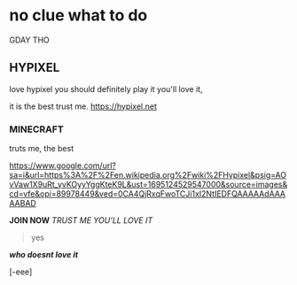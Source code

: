 # no clue what to do
GDAY THO

## HYPIXEL
love hypixel you should definitely play it you'll love it,

it is the best trust me. https://hypixel.net

### MINECRAFT
truts me, the best

https://www.google.com/url?sa=i&url=https%3A%2F%2Fen.wikipedia.org%2Fwiki%2FHypixel&psig=AOvVaw1X9uRt_yvKOyyYggKteK9L&ust=1695124529547000&source=images&cd=vfe&opi=89978449&ved=0CA4QjRxqFwoTCJi1xI2NtIEDFQAAAAAdAAAAABAD

**JOIN NOW** *TRUST ME YOU'LL LOVE IT*

> yes

___who doesnt love it___

[-eee]
